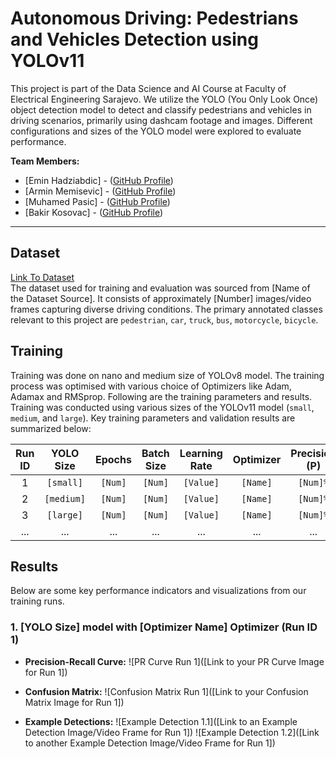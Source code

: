 # Autonomous Driving: Pedestrians and Vehicles Detection using YOLOv11

This project is part of the Data Science and AI Course at Faculty of Electrical Engineering Sarajevo. We utilize the YOLO (You Only Look Once) object detection model to detect and classify pedestrians and vehicles in driving scenarios, primarily using dashcam footage and images. Different configurations and sizes of the YOLO model were explored to evaluate performance.<br>

**Team Members:**
* [Emin Hadziabdic] - ([GitHub Profile](https://github.com/ehadziabdic))
* [Armin Memisevic] - ([GitHub Profile](https://github.com/arminn2206))
* [Muhamed Pasic] - ([GitHub Profile](https://github.com/))
* [Bakir Kosovac] - ([GitHub Profile](https://github.com/bkosovac1))


---
## Dataset 
[Link To Dataset](https://www.kaggle.com)<br>
The dataset used for training and evaluation was sourced from [Name of the Dataset Source]. It consists of approximately [Number] images/video frames capturing diverse driving conditions. The primary annotated classes relevant to this project are `pedestrian`, `car`, `truck`, `bus`, `motorcycle`, `bicycle`. 

## Training 
Training was done on nano and medium size of YOLOv8 model. The training process was optimised with various choice of Optimizers like Adam, Adamax and RMSprop. 
Following are the training parameters and results. 
Training was conducted using various sizes of the YOLOv11 model (`small`, `medium`, and `large`). Key training parameters and validation results are summarized below:

| **Run ID** | **YOLO Size** | **Epochs** | **Batch Size** | **Learning Rate** | **Optimizer** | **Precision (P)** | **Recall (R)** | **mAP50** | **mAP50-95** |
|:----------:|:-------------:|:----------:|:--------------:|:-----------------:|:-------------:|:-----------------:|:--------------:|:---------:|:------------:|
|      1     |   `[small]`   |   `[Num]`  |     `[Num]`    |      `[Value]`    |   `[Name]`    |      `[Num]%`     |     `[Num]%`   |  `[Num]%` |    `[Num]%`  |
|      2     |   `[medium]`  |   `[Num]`  |     `[Num]`    |      `[Value]`    |   `[Name]`    |      `[Num]%`     |     `[Num]%`   |  `[Num]%` |    `[Num]%`  |
|      3     |   `[large]`   |   `[Num]`  |     `[Num]`    |      `[Value]`    |   `[Name]`    |      `[Num]%`     |     `[Num]%`   |  `[Num]%` |    `[Num]%`  |
|    ...     |      ...      |     ...    |       ...      |        ...        |      ...      |        ...        |       ...      |    ...    |      ...     |

## Results
Below are some key performance indicators and visualizations from our training runs.

### 1. [YOLO Size] model with [Optimizer Name] Optimizer (Run ID 1)

* **Precision-Recall Curve:**
    ![PR Curve Run 1]([Link to your PR Curve Image for Run 1])

* **Confusion Matrix:**
    ![Confusion Matrix Run 1]([Link to your Confusion Matrix Image for Run 1])

* **Example Detections:**
    ![Example Detection 1.1]([Link to an Example Detection Image/Video Frame for Run 1])
    ![Example Detection 1.2]([Link to another Example Detection Image/Video Frame for Run 1])